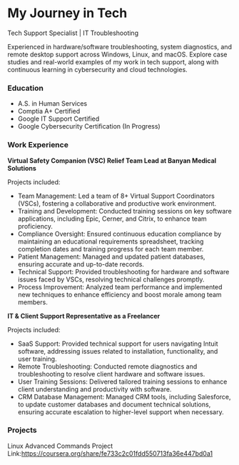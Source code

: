 # My Journey in Tech
Tech Support Specialist | IT Troubleshooting

Experienced in hardware/software troubleshooting, system diagnostics, and remote desktop support across Windows, Linux, and macOS. Explore case studies and real-world examples of my work in tech support, along with continuous learning in cybersecurity and cloud technologies.

### Education
* A.S. in Human Services
* Comptia A+ Certified
* Google IT Support Certified
* Google Cybersecurity Certification (In Progress)

### Work Experience
**Virtual Safety Companion (VSC) Relief Team Lead at Banyan Medical Solutions** 

Projects included:

* Team Management: Led a team of 8+ Virtual Support Coordinators (VSCs), fostering a collaborative and productive work environment.
* Training and Development: Conducted training sessions on key software applications, including Epic, Cerner, and Citrix, to enhance team proficiency.
* Compliance Oversight: Ensured continuous education compliance by maintaining an educational requirements spreadsheet, tracking completion dates and training 
progress for each team member.
* Patient Management: Managed and updated patient databases, ensuring accurate and up-to-date records.
* Technical Support: Provided troubleshooting for hardware and software issues faced by VSCs, resolving technical challenges promptly.
* Process Improvement: Analyzed team performance and implemented new techniques to enhance efficiency and boost morale among team members.


**IT & Client Support Representative as a Freelancer**   

Projects included:

* SaaS Support: Provided technical support for users navigating Intuit software, addressing issues related to installation, functionality, and user training.
* Remote Troubleshooting: Conducted remote diagnostics and troubleshooting to resolve client hardware and software issues.
* User Training Sessions: Delivered tailored training sessions to enhance client understanding and productivity with software.
* CRM Database Management: Managed CRM tools, including Salesforce, to update customer databases and document technical solutions, ensuring accurate escalation to higher-level support when necessary.

### Projects
Linux Advanced Commands Project 
Link:https://coursera.org/share/fe733c2c01fdd550713fa36e447bd0a1

